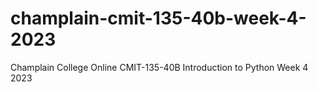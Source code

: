 # champlain-cmit-135-40b-week-4-2023
Champlain College Online CMIT-135-40B Introduction to Python Week 4 2023
